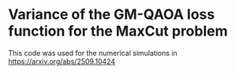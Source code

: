 # Variance of the GM-QAOA loss function for the MaxCut problem
This code was used for the numerical simulations in https://arxiv.org/abs/2509.10424

